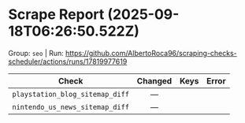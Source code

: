 # Scrape Report (2025-09-18T06:26:50.522Z)

Group: `seo`  |  Run: https://github.com/AlbertoRoca96/scraping-checks-scheduler/actions/runs/17819977619

| Check | Changed | Keys | Error |
|---|:---:|:--|:--|
| `playstation_blog_sitemap_diff` | — |  |  |
| `nintendo_us_news_sitemap_diff` | — |  |  |

